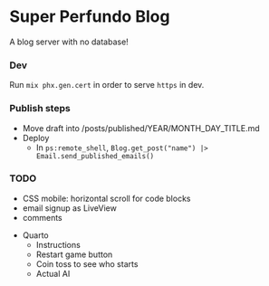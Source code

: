 # Super Perfundo Blog

A blog server with no database!

### Dev
Run `mix phx.gen.cert` in order to serve `https` in dev.

### Publish steps
* Move draft into /posts/published/YEAR/MONTH_DAY_TITLE.md
* Deploy
    * In `ps:remote_shell`, `Blog.get_post("name") |> Email.send_published_emails()`

### TODO
* CSS mobile: horizontal scroll for code blocks
* email signup as LiveView
* comments
- Quarto
  * Instructions
  * Restart game button
  * Coin toss to see who starts
  * Actual AI
